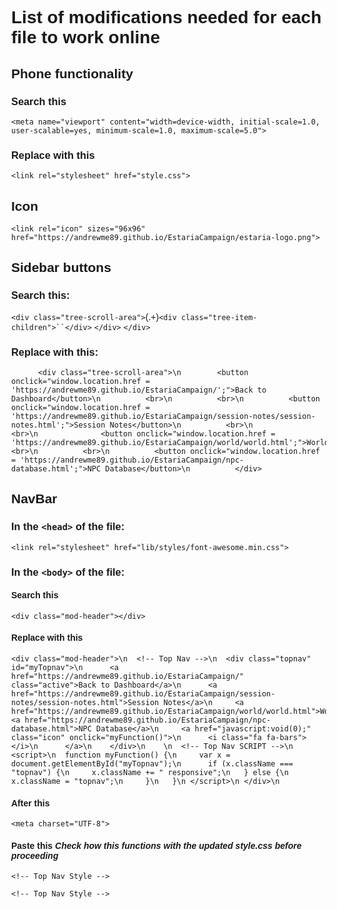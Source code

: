 # List of modifications needed for each file to work online

## Phone functionality

### Search this

	<meta name="viewport" content="width=device-width, initial-scale=1.0, user-scalable=yes, minimum-scale=1.0, maximum-scale=5.0">

### Replace with this

	<link rel="stylesheet" href="style.css">

## Icon

	<link rel="icon" sizes="96x96" href="https://andrewme89.github.io/EstariaCampaign/estaria-logo.png">

## Sidebar buttons

### Search this:

`<div class="tree-scroll-area">`(.+)`<div class="tree-item-children">``</div>`
            `</div>`
          `</div>`

### Replace with this:

          <div class="tree-scroll-area">\n		  <button onclick="window.location.href = 'https://andrewme89.github.io/EstariaCampaign/';">Back to Dashboard</button>\n		  <br>\n		  <br>\n		  <button onclick="window.location.href = 'https://andrewme89.github.io/EstariaCampaign/session-notes/session-notes.html';">Session Notes</button>\n		  <br>\n     		  <br>\n     		  <button onclick="window.location.href = 'https://andrewme89.github.io/EstariaCampaign/world/world.html';">World</button>\n		  <br>\n		  <br>\n		  <button onclick="window.location.href = 'https://andrewme89.github.io/EstariaCampaign/npc-database.html';">NPC Database</button>\n		  </div>

## NavBar

### In the `<head>` of the file:

	<link rel="stylesheet" href="lib/styles/font-awesome.min.css">

### In the `<body>` of the file:

#### Search this

	<div class="mod-header"></div>

#### Replace with this

	<div class="mod-header">\n	<!-- Top Nav -->\n	<div class="topnav" id="myTopnav">\n	  <a href="https://andrewme89.github.io/EstariaCampaign/" class="active">Back to Dashboard</a>\n	  <a href="https://andrewme89.github.io/EstariaCampaign/session-notes/session-notes.html">Session Notes</a>\n	  <a href="https://andrewme89.github.io/EstariaCampaign/world/world.html">World</a>\n	  <a href="https://andrewme89.github.io/EstariaCampaign/npc-database.html">NPC Database</a>\n	  <a href="javascript:void(0);" class="icon" onclick="myFunction()">\n	    <i class="fa fa-bars"></i>\n	  </a>\n	</div>\n	\n	<!-- Top Nav SCRIPT -->\n	<script>\n	function myFunction() {\n	  var x = document.getElementById("myTopnav");\n	  if (x.className === "topnav") {\n	    x.className += " responsive";\n	  } else {\n	    x.className = "topnav";\n	  }\n	}\n	</script>\n	</div>\n

#### After this

	<meta charset="UTF-8">

#### Paste this _**Check how this functions with the updated style.css before proceeding**_

	<!-- Top Nav Style -->
<link rel="stylesheet" href="https://cdnjs.cloudflare.com/ajax/libs/font-awesome/4.7.0/css/font-awesome.min.css">
				
	<!-- Top Nav Style -->	
<style>
body {
  margin: 0;
  font-family: Arial, Helvetica, sans-serif;
}

.topnav {
  overflow: hidden;
  background-color: #333;
}

.topnav a {
  float: left;
  display: none;
  color: #f2f2f2;
  text-align: center;
  padding: 14px 16px;
  text-decoration: none;
  font-size: 17px;
}

.topnav a:hover {
  background-color: #ddd;
  color: black;
}

.topnav a.active {
  background-color: #863737;
  color: white;
}

.topnav .icon {
  display: none;
}

@media screen and (max-width: 600px) {
  .topnav a:not(:first-child) {display: none;}
  .topnav a.icon {
    float: right;
    display: block;
  }
}

@media screen and (max-width: 600px) {
  .topnav.responsive {position: relative;}
  .topnav.responsive .icon {
    position: absolute;
    right: 0;
    top: 0;
  }
  .topnav.responsive a {
    float: none;
    display: block;
    text-align: left;
  }
}
</style>
